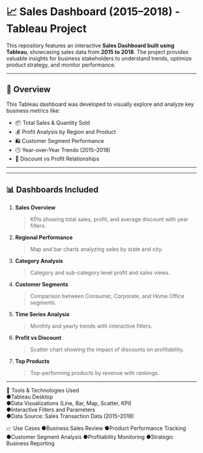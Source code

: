 # 📈 Sales Dashboard (2015–2018) - Tableau Project

This repository features an interactive **Sales Dashboard built using Tableau**, showcasing sales data from **2015 to 2018**. The project provides valuable insights for business stakeholders to understand trends, optimize product strategy, and monitor performance.

---

## 🧭 Overview

This Tableau dashboard was developed to visually explore and analyze key business metrics like:

- 📦 Total Sales & Quantity Sold  
- 💰 Profit Analysis by Region and Product  
- 🛍️ Customer Segment Performance  
- 🕒 Year-over-Year Trends (2015–2018)  
- 🔖 Discount vs Profit Relationships  

---


---

## 📊 Dashboards Included

1. **Sales Overview**  
   > KPIs showing total sales, profit, and average discount with year filters.

2. **Regional Performance**  
   > Map and bar charts analyzing sales by state and city.

3. **Category Analysis**  
   > Category and sub-category level profit and sales views.

4. **Customer Segments**  
   > Comparison between Consumer, Corporate, and Home Office segments.

5. **Time Series Analysis**  
   > Monthly and yearly trends with interactive filters.

6. **Profit vs Discount**  
   > Scatter chart showing the impact of discounts on profitability.

7. **Top Products**  
   > Top-performing products by revenue with rankings.

---


🧰 Tools & Technologies Used <br>
●Tableau Desktop <br>
●Data Visualizations (Line, Bar, Map, Scatter, KPI) <br>
●Interactive Filters and Parameters <br>
●Data Source: Sales Transaction Data (2015–2018) <br>


📈 Use Cases
●Business Sales Review
●Product Performance Tracking
●Customer Segment Analysis
●Profitability Monitoring
●Strategic Business Reporting
